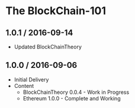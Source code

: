 
The BlockChain-101
===================


1.0.1 / 2016-09-14
------------------
  * Updated BlockChainTheory


1.0.0 / 2016-09-06
------------------
  * Initial Delivery
  * Content
    - BlockChainTheory 0.0.4 - Work in Progress
    - Ethereum 1.0.0 - Complete and Working
